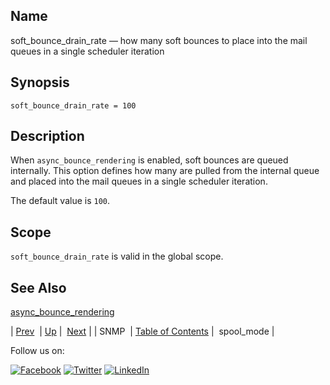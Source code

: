 <a name="conf.ref.soft_bounce_drain_rate"></a>
## Name

soft_bounce_drain_rate — how many soft bounces to place into the mail queues in a single scheduler iteration

## Synopsis

`soft_bounce_drain_rate = 100`

<a name="idp26698992"></a>
## Description

When `async_bounce_rendering` is enabled, soft bounces are queued internally. This option defines how many are pulled from the internal queue and placed into the mail queues in a single scheduler iteration.

The default value is `100`.

<a name="idp26702336"></a>
## Scope

`soft_bounce_drain_rate` is valid in the global scope.

<a name="idp26704592"></a>
## See Also

[async_bounce_rendering](conf.ref.async_bounce_rendering.php "async_bounce_rendering")

| [Prev](conf.ref.snmp.php)  | [Up](config.options.ref.php) |  [Next](conf.ref.spool_mode.php) |
| SNMP  | [Table of Contents](index.php) |  spool_mode |

Follow us on:

[![Facebook](https://support.messagesystems.com/images/icon-facebook.png)](http://www.facebook.com/messagesystems) [![Twitter](https://support.messagesystems.com/images/icon-twitter.png)](http://twitter.com/#!/MessageSystems) [![LinkedIn](https://support.messagesystems.com/images/icon-linkedin.png)](http://www.linkedin.com/company/message-systems)